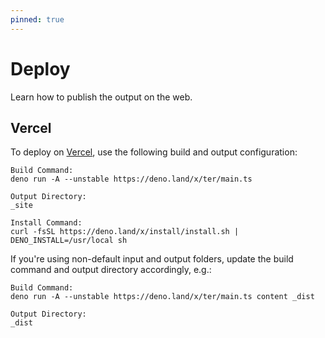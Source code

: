 ```yaml
---
pinned: true
---
```


# Deploy

Learn how to publish the output on the web.

## Vercel

To deploy on [Vercel](https://vercel.com), use the following build and output
configuration:

```
Build Command:
deno run -A --unstable https://deno.land/x/ter/main.ts

Output Directory:
_site

Install Command:
curl -fsSL https://deno.land/x/install/install.sh | DENO_INSTALL=/usr/local sh
```

If you're using non-default input and output folders, update the build command
and output directory accordingly, e.g.:

```
Build Command:
deno run -A --unstable https://deno.land/x/ter/main.ts content _dist

Output Directory:
_dist
```

